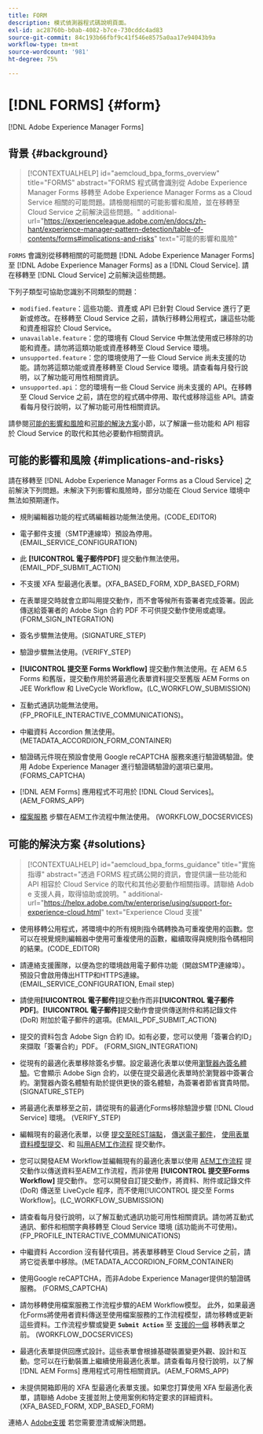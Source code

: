 ```yaml
---
title: FORM
description: 模式偵測器程式碼說明頁面。
exl-id: ac28760b-b0ab-4082-b7ce-730cddc4ad83
source-git-commit: 84c193b66fbf9c41f546e8575a0aa17e94043b9a
workflow-type: tm+mt
source-wordcount: '981'
ht-degree: 75%

---
```


# [!DNL FORMS] {#form}

[!DNL Adobe Experience Manager Forms]

## 背景 {#background}

>[!CONTEXTUALHELP]
>id="aemcloud_bpa_forms_overview"
>title="FORMS"
>abstract="FORMS 程式碼會識別從 Adobe Experience Manager Forms 移轉至 Adobe Experience Manager Forms as a Cloud Service 相關的可能問題。請檢閱相關的可能影響和風險，並在移轉至 Cloud Service 之前解決這些問題。"
>additional-url="https://experienceleague.adobe.com/en/docs/zh-hant/experience-manager-pattern-detection/table-of-contents/forms#implications-and-risks" text="可能的影響和風險"

`FORMS`  會識別從移轉相關的可能問題 [!DNL Adobe Experience Manager Forms] 至 [!DNL Adobe Experience Manager Forms] as a [!DNL Cloud Service]. 請在移轉至 [!DNL Cloud Service] 之前解決這些問題。

下列子類型可協助您識別不同類型的問題：

* `modified.feature`：這些功能、資產或 API 已針對 Cloud Service 進行了更新或修改。在移轉至 Cloud Service 之前，請執行移轉公用程式，讓這些功能和資產相容於 Cloud Service。
* `unavailable.feature`：您的環境有 Cloud Service 中無法使用或已移除的功能和資產。請勿將這類功能或資產移轉至 Cloud Service 環境。
* `unsupported.feature`：您的環境使用了一些 Cloud Service 尚未支援的功能。請勿將這類功能或資產移轉至 Cloud Service 環境。請查看每月發行說明，以了解功能可用性相關資訊。
* `unsupported.api`：您的環境有一些 Cloud Service 尚未支援的 API。在移轉至 Cloud Service 之前，請在您的程式碼中停用、取代或移除這些 API。請查看每月發行說明，以了解功能可用性相關資訊。

請參閱[可能的影響和風險](#implications-and-risks)和[可能的解決方案](#solutions)小節，以了解讓一些功能和 API 相容於 Cloud Service 的取代和其他必要動作相關資訊。

## 可能的影響和風險 {#implications-and-risks}

請在移轉至 [!DNL Adobe Experience Manager Forms as a Cloud Service] 之前解決下列問題。未解決下列影響和風險時，部分功能在 Cloud Service 環境中無法如預期運作。

* 規則編輯器功能的程式碼編輯器功能無法使用。(CODE_EDITOR)

* 電子郵件支援（SMTP連線埠）預設為停用。 (EMAIL_SERVICE_CONFIGURATION)

* 此 **[!UICONTROL 電子郵件PDF]** 提交動作無法使用。 (EMAIL_PDF_SUBMIT_ACTION)

* 不支援 XFA 型最適化表單。(XFA_BASED_FORM, XDP_BASED_FORM)

* 在表單提交時就會立即叫用提交動作，而不會等候所有簽署者完成簽署。因此傳送給簽署者的 Adobe Sign 合約 PDF 不可供提交動作使用或處理。(FORM_SIGN_INTEGRATION)

* 簽名步驟無法使用。(SIGNATURE_STEP)

* 驗證步驟無法使用。(VERIFY_STEP)

* **[!UICONTROL 提交至 Forms Workflow]** 提交動作無法使用。在 AEM 6.5 Forms 和舊版，提交動作用於將最適化表單資料提交至舊版 AEM Forms on JEE Workflow 和 LiveCycle Workflow。(LC_WORKFLOW_SUBMISSION)

* 互動式通訊功能無法使用。 (FP_PROFILE_INTERACTIVE_COMMUNICATIONS)。

* 中繼資料 Accordion 無法使用。(METADATA_ACCORDION_FORM_CONTAINER)

* 驗證碼元件現在預設會使用 Google reCAPTCHA 服務來進行驗證碼驗證。使用 Adobe Experience Manager 進行驗證碼驗證的選項已棄用。(FORMS_CAPTCHA)

* [!DNL AEM Forms] 應用程式不可用於 [!DNL Cloud Services]。(AEM_FORMS_APP)

* [檔案服務](https://experienceleague.adobe.com/en/docs/experience-manager-65/content/forms/install-aem-forms/osgi-installation/install-configure-document-services#deployment-topology) 步驟在AEM工作流程中無法使用。 (WORKFLOW_DOCSERVICES)

## 可能的解決方案 {#solutions}

>[!CONTEXTUALHELP]
>id="aemcloud_bpa_forms_guidance"
>title="實施指導"
>abstract="透過 FORMS 程式碼公開的資訊，會提供讓一些功能和 API 相容於 Cloud Service 的取代和其他必要動作相關指導。請聯絡 Adob&#x200B;&#x200B;e 支援人員，取得協助或說明。"
>additional-url="https://helpx.adobe.com/tw/enterprise/using/support-for-experience-cloud.html" text="Experience Cloud 支援"

* 使用移轉公用程式，將環境中的所有規則指令碼轉換為可重複使用的函數。您可以在視覺規則編輯器中使用可重複使用的函數，繼續取得與規則指令碼相同的結果。(CODE_EDITOR)

* 請連絡支援團隊，以便為您的環境啟用電子郵件功能（開啟SMTP連線埠）。 預設只會啟用傳出HTTP和HTTPS連線。 (EMAIL_SERVICE_CONFIGURATION, Email step)

* 請使用&#x200B;**[!UICONTROL 電子郵件]**&#x200B;提交動作而非&#x200B;**[!UICONTROL 電子郵件 PDF]**。**[!UICONTROL 電子郵件]**&#x200B;提交動作會提供傳送附件和將記錄文件 (DoR) 附加於電子郵件的選項。(EMAIL_PDF_SUBMIT_ACTION)

* 提交的資料包含 Adobe Sign 合約 ID。如有必要，您可以使用「簽署合約ID」來擷取「簽署合約」PDF。 (FORM_SIGN_INTEGRATION)

* 從現有的最適化表單移除簽名步驟。設定最適化表單以使用[瀏覽器內簽名體驗](https://blog.developer.adobe.com/using-adobe-sign-to-e-sign-an-adaptive-form-heres-the-best-way-to-do-it-dc3e15f9b684)。它會顯示 Adobe Sign 合約，以便在提交最適化表單時於瀏覽器中簽署合約。瀏覽器內簽名體驗有助於提供更快的簽名體驗，為簽署者節省寶貴時間。(SIGNATURE_STEP)

* 將最適化表單移至之前，請從現有的最適化Forms移除驗證步驟 [!DNL Cloud Service] 環境。 (VERIFY_STEP)

* 編輯現有的最適化表單，以便 [提交至REST端點](https://experienceleague.adobe.com/en/docs/experience-manager-cloud-service/content/forms/adaptive-forms-authoring/authoring-adaptive-forms-foundation-components/configure-submit-actions-and-metadata-submission/configuring-submit-actions#submit-to-rest-endpoint)， [傳送電子郵件](https://experienceleague.adobe.com/en/docs/experience-manager-cloud-service/content/forms/adaptive-forms-authoring/authoring-adaptive-forms-foundation-components/configure-submit-actions-and-metadata-submission/configuring-submit-actions#send-email)， [使用表單資料模型提交](https://experienceleague.adobe.com/en/docs/experience-manager-cloud-service/content/forms/adaptive-forms-authoring/authoring-adaptive-forms-foundation-components/configure-submit-actions-and-metadata-submission/configuring-submit-actions#submit-using-form-data-model)、和 [叫用AEM工作流程](https://experienceleague.adobe.com/en/docs/experience-manager-cloud-service/content/forms/adaptive-forms-authoring/authoring-adaptive-forms-foundation-components/configure-submit-actions-and-metadata-submission/configuring-submit-actions#invoke-an-aem-workflow) 提交動作。

* 您可以開發AEM Workflow並編輯現有的最適化表單以使用 [AEM工作流程](https://experienceleague.adobe.com/en/docs/experience-manager-cloud-service/content/forms/adaptive-forms-authoring/authoring-adaptive-forms-foundation-components/configure-submit-actions-and-metadata-submission/configuring-submit-actions#invoke-an-aem-workflow) 提交動作以傳送資料至AEM工作流程，而非使用 **[!UICONTROL 提交至Forms Workflow]** 提交動作。 您可以開發自訂提交動作，將資料、附件或記錄文件 (DoR) 傳送至 LiveCycle 程序，而不使用[!UICONTROL 提交至 Forms Workflow]。(LC_WORKFLOW_SUBMISSION)

* 請查看每月發行說明，以了解互動式通訊功能可用性相關資訊。請勿將互動式通訊、郵件和相關字典移轉至 Cloud Service 環境 (該功能尚不可使用)。(FP_PROFILE_INTERACTIVE_COMMUNICATIONS)

* 中繼資料 Accordion 沒有替代項目。將表單移轉至 Cloud Service 之前，請將它從表單中移除。(METADATA_ACCORDION_FORM_CONTAINER)

* 使用Google reCAPTCHA，而非Adobe Experience Manager提供的驗證碼服務。 (FORMS_CAPTCHA)

* 請勿移轉使用檔案服務工作流程步驟的AEM Workflow模型。 此外，如果最適化Forms將使用者資料傳送至使用檔案服務的工作流程模型，請勿移轉或更新這些資料。工作流程步驟或變更 **`Submit Action`** 至 [支援的一個](https://experienceleague.adobe.com/en/docs/experience-manager-cloud-service/content/forms/adaptive-forms-authoring/authoring-adaptive-forms-foundation-components/configure-submit-actions-and-metadata-submission/configuring-submit-actions) 移轉表單之前。 (WORKFLOW_DOCSERVICES)

* 最適化表單提供回應式設計。這些表單會根據基礎裝置變更外觀、設計和互動。您可以在行動裝置上繼續使用最適化表單。請查看每月發行說明，以了解 [!DNL AEM Forms] 應用程式可用性相關資訊。(AEM_FORMS_APP)

* 未提供開箱即用的 XFA 型最適化表單支援。如果您打算使用 XFA 型最適化表單，請聯絡 Adobe 支援並附上使用案例和特定要求的詳細資料。(XFA_BASED_FORM, XDP_BASED_FORM)

連絡人 [Adobe支援](https://helpx.adobe.com/tw/enterprise/using/support-for-experience-cloud.html) 若您需要澄清或解決問題。
